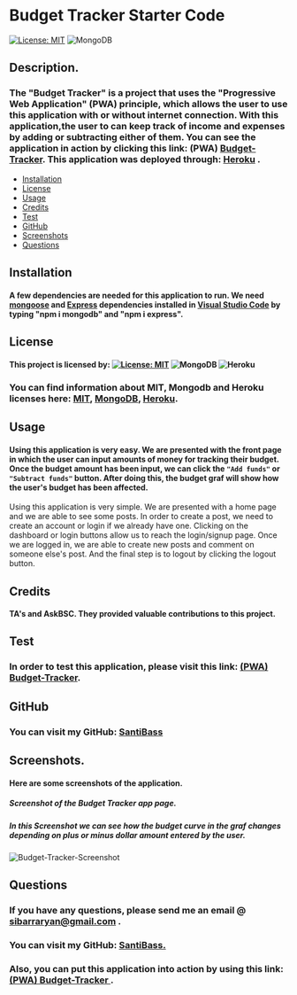 # Budget Tracker Starter Code


[![License: MIT](https://img.shields.io/badge/License-MIT-yellow.svg)](https://opensource.org/licenses/MIT)  ![MongoDB](https://img.shields.io/badge/MongoDB-%234ea94b.svg?style=for-the-badge&logo=mongodb&logoColor=white)

## Description.
### The "Budget Tracker"  is a project that uses the "Progressive Web Application" (PWA) principle, which allows the user to use this application with or without internet connection. With this application,the user to can keep track of income and expenses by adding or subtracting either of them. You can see the application in action by clicking this link: (PWA) [Budget-Tracker](https://budget-tracker1-pwa.herokuapp.com/). This application  was deployed through: [Heroku](https://devcenter.heroku.com/) .
* [Installation](#installation)
* [License](#license)
* [Usage](#usage)
* [Credits](#credits)
* [Test](#test)
* [GitHub](#github)
* [Screenshots](#screenshots)
* [Questions](#questions)

## Installation
#### A few dependencies are needed for this application to run. We need [mongoose](https://www.npmjs.com/package/mongoose) and [Express](https://www.npmjs.com/package/express) dependencies installed in [Visual Studio Code](https://code.visualstudio.com/) by typing "npm i mongodb" and "npm i express".


## License
#### This project is licensed by:  [![License: MIT](https://img.shields.io/badge/License-MIT-yellow.svg)](https://opensource.org/licenses/MIT) ![MongoDB](https://img.shields.io/badge/MongoDB-%234ea94b.svg?style=for-the-badge&logo=mongodb&logoColor=white) 	![Heroku](https://img.shields.io/badge/heroku-%23430098.svg?style=for-the-badge&logo=heroku&logoColor=white)


### You can find information about MIT, Mongodb and Heroku licenses here: [MIT](https://choosealicense.com/licenses/mit/), [MongoDB](https://www.mongodb.com/community/licensing), [Heroku](https://www.heroku.com/policy/notices-and-license).

## Usage
#### Using this application is very easy. We are presented with the front page in which the user can input amounts of money for tracking their budget. Once the budget amount has been input, we can click the `"Add funds"` or `"Subtract funds"` button. After doing this, the budget graf will show how the user's budget has been affected.


Using this application is very simple. We are presented with a home page and we are able to see some posts. In order to create a post, we need to create an account or login if we already have one. Clicking on the dashboard or login buttons allow us to reach the login/signup page. Once we are logged in, we are able to create new posts and comment on someone else's post. And the final step is to logout by clicking the logout button.


## Credits
#### TA's and AskBSC. They provided valuable contributions to this project.

## Test

### In order to test this  application, please visit this link: [(PWA) Budget-Tracker](https://budget-tracker1-pwa.herokuapp.com/).

## GitHub

### You can visit my GitHub: [SantiBass](https://github.com/SantiBass)

## Screenshots.
#### Here are some screenshots of the application.
##### Screenshot of the Budget Tracker app page.
#####  In this Screenshot we can see how the budget curve in the graf changes depending on plus or minus dollar amount entered by the user.
![Budget-Tracker-Screenshot](https://user-images.githubusercontent.com/90415841/154359183-d8353e7d-a3ed-475d-9e28-5ce8c18e5e74.png)

## Questions
### If you have any questions, please send me an email @ sibarraryan@gmail.com . 
### You can visit my GitHub: [SantiBass.](https://github.com/SantiBass)
### Also, you can put this application into action by using this link: [(PWA) Budget-Tracker ](https://budget-tracker1-pwa.herokuapp.com/)  .

